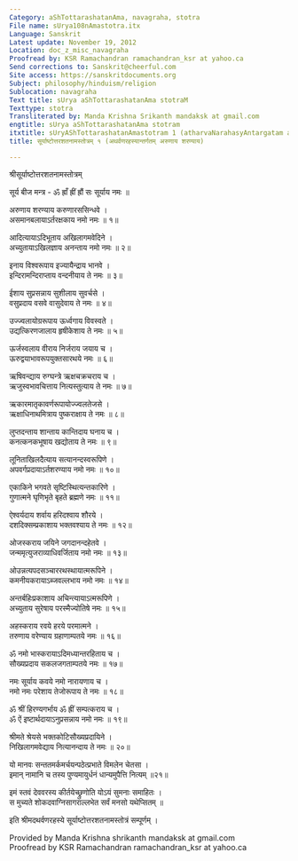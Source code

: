 ```yaml
---
Category: aShTottarashatanAma, navagraha, stotra
File name: sUrya108nAmastotra.itx
Language: Sanskrit
Latest update: November 19, 2012
Location: doc_z_misc_navagraha
Proofread by: KSR Ramachandran ramachandran_ksr at yahoo.ca
Send corrections to: Sanskrit@cheerful.com
Site access: https://sanskritdocuments.org
Subject: philosophy/hinduism/religion
Sublocation: navagraha
Text title: sUrya aShTottarashatanAma stotraM
Texttype: stotra
Transliterated by: Manda Krishna Srikanth mandaksk at gmail.com
engtitle: sUrya aShTottarashatanAma stotram
itxtitle: sUryAShTottarashatanAmastotram 1 (atharvaNarahasyAntargatam aruNAya sharaNyAya)
title: सूर्याष्टोत्तरशतनामस्तोत्रम् १ (अथर्वणरहस्यान्तर्गतम् अरुणाय शरण्याय)

---
```

  
 श्रीसूर्याष्टोत्तरशतनामस्तोत्रम्   
  
सूर्य बीज मन्त्र - ॐ ह्राँ ह्रीं ह्रौं सः सूर्याय नमः ॥  
  
अरुणाय शरण्याय करुणारससिन्धवे ।  
असमानबलायाऽर्तरक्षकाय नमो नमः ॥ १॥  
  
आदित्यायाऽदिभूताय अखिलागमवेदिने ।  
अच्युतायाऽखिलज्ञाय अनन्ताय नमो नमः ॥ २॥  
  
इनाय विश्वरूपाय इज्यायैन्द्राय भानवे ।  
इन्दिरामन्दिराप्ताय वन्दनीयाय ते नमः ॥ ३॥  
  
ईशाय सुप्रसन्नाय सुशीलाय सुवर्चसे ।  
वसुप्रदाय वसवे वासुदेवाय ते नमः ॥ ४॥  
  
उज्ज्वलायोग्ररूपाय ऊर्ध्वगाय विवस्वते ।  
उद्यत्किरणजालाय हृषीकेशाय ते नमः ॥ ५॥  
  
ऊर्जस्वलाय वीराय निर्जराय जयाय च ।  
ऊरुद्वयाभावरूपयुक्तसारथये नमः ॥ ६॥  
  
ऋषिवन्द्याय रुग्घन्त्रे ऋक्षचक्रचराय च ।  
ऋजुस्वभावचित्ताय नित्यस्तुत्याय ते नमः ॥ ७॥  
  
ऋकारमातृकावर्णरूपायोज्ज्वलतेजसे ।  
ऋक्षाधिनाथमित्राय पुष्कराक्षाय ते नमः ॥ ८॥  
  
लुप्तदन्ताय शान्ताय कान्तिदाय घनाय च ।  
कनत्कनकभूषाय खद्योताय ते नमः ॥ ९॥  
  
लूनिताखिलदैत्याय सत्यानन्दस्वरूपिणे ।  
अपवर्गप्रदायाऽर्तशरण्याय नमो नमः ॥ १०॥  
  
एकाकिने भगवते सृष्टिस्थित्यन्तकारिणे ।  
गुणात्मने घृणिभृते बृहते ब्रह्मणे नमः ॥ ११॥  
  
ऐश्वर्यदाय शर्वाय हरिदश्वाय शौरये ।  
दशदिक्सम्प्रकाशाय भक्तवश्याय ते नमः ॥ १२॥  
  
ओजस्कराय जयिने जगदानन्दहेतवे ।  
जन्ममृत्युजराव्याधिवर्जिताय नमो नमः ॥ १३॥  
  
ओउन्नत्यपदसञ्चाररथस्थायात्मरूपिने ।  
कमनीयकरायाऽब्जवल्लभाय नमो नमः ॥ १४॥  
  
अन्तर्बहिःप्रकाशाय अचिन्त्यायाऽत्मरूपिणे ।  
अच्युताय सुरेषाय परस्मैज्योतिषे नमः ॥ १५॥  
  
अहस्कराय रवये हरये परमात्मने ।  
तरुणाय वरेण्याय ग्रहाणाम्पतये नमः ॥ १६॥  
  
ॐ नमो भास्करायाऽदिमध्यान्तरहिताय च ।  
सौख्यप्रदाय सकलजगताम्पतये नमः ॥ १७॥  
  
नमः सूर्याय कवये नमो नारायणाय च ।  
नमो नमः परेशाय तेजोरूपाय ते नमः ॥ १८॥  
  
ॐ श्रीं हिरण्यगर्भाय ॐ ह्रीं सम्पत्कराय च ।  
ॐ ऐं इष्टार्थदायाऽनुप्रसन्नाय नमो नमः ॥ १९॥  
  
श्रीमते श्रेयसे भक्तकोटिसौख्यप्रदायिने ।  
निखिलागमवेद्याय नित्यानन्दाय ते नमः ॥ २०॥  
  
यो मानवः सन्ततमर्कमर्चयन्पठेत्प्रभाते विमलेन चेतसा ।  
इमान् नामानि च तस्य पुण्यमायुर्धनं धान्यमुपैत्ति नित्यम् ॥२१॥  
  
इमं स्तवं देववरस्य कीर्तयेच्छ्रुणोति योऽयं सुमनाः समाहितः ।  
स मुच्यते शोकदवाग्निसागराल्लभेत सर्वं मनसो यथेप्सितम् ॥  
  
इति श्रीमदथर्वणरहस्ये सूर्याष्टोत्तरशतनामस्तोत्रं सम्पूर्णम् ।  
  
  
Provided by Manda Krishna shrikanth mandaksk at gmail.com  
Proofread by KSR Ramachandran ramachandran\_ksr at yahoo.ca  
  

